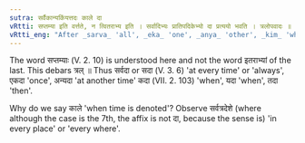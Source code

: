 ```yaml
---
sutra: सर्वैकान्यकिंयत्तदः काले दा
vRtti: सप्तम्या इति वर्त्तते, न त्वितराभ्य इति । सर्वादिभ्यः प्रातिपदिकेभ्यो दा प्रत्ययो भवति । त्रलोपवादः ॥
vRtti_eng: "After _sarva_ 'all', _eka_ 'one', _anya_ 'other', _kim_ 'what', _yad_ 'which', and _tad_ 'that', when time is denoted, comes the affix दा, the words being in the locative case."
---
```

The word सप्तम्याः (V. 2. 10) is understood here and not the word इतराभ्यां of the last. This debars त्रल् ॥ Thus सर्वदा or सदा (V. 3. 6) 'at every time' or 'always', एकदा 'once', अन्यदा 'at another time' कदा (VII. 2. 103) 'when', यदा 'when', तदा 'then'.

Why do we say काले 'when time is denoted'? Observe सर्वत्रदेशे (where although the case is the 7th, the affix is not दा, because the sense is) 'in every place' or 'every where'.

